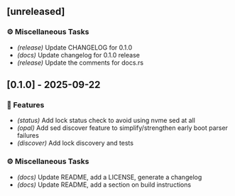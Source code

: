 ## [unreleased]

### ⚙️ Miscellaneous Tasks

- *(release)* Update CHANGELOG for 0.1.0
- *(docs)* Update changelog for 0.1.0 release
- *(release)* Update the comments for docs.rs
## [0.1.0] - 2025-09-22

### 🚀 Features

- *(status)* Add lock status check to avoid using nvme sed at all
- *(opal)* Add sed discover feature to simplify/strengthen early boot parser failures
- *(discover)* Add lock discovery and tests

### ⚙️ Miscellaneous Tasks

- *(docs)* Update README, add a LICENSE, generate a changelog
- *(docs)* Update README, add a section on build instructions
